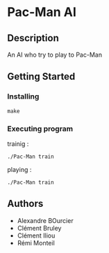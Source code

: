 # Pac-Man AI

## Description

An AI who try to play to Pac-Man

## Getting Started

### Installing

```
make
```

### Executing program

trainig :
```
./Pac-Man train
```

playing :
```
./Pac-Man train
```
## Authors

* Alexandre BOurcier
* Clément Bruley
* Clément Iliou
* Rémi Monteil
